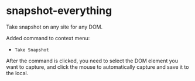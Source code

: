 # snapshot-everything

Take snapshot on any site for any DOM.

Added command to context menu:

- `Take Snapshot`

After the command is clicked, you need to select the DOM element you want to capture, and click the mouse to automatically capture and save it to the local.
